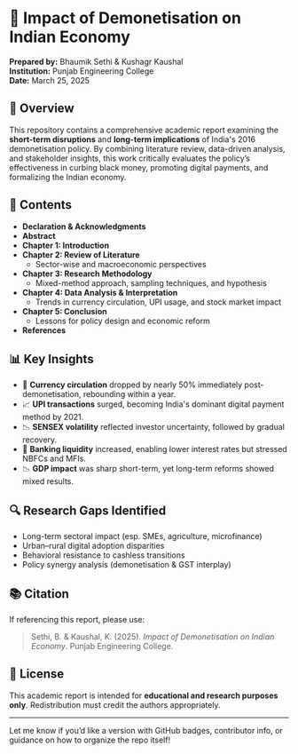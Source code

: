 # 📘 Impact of Demonetisation on Indian Economy

**Prepared by:** Bhaumik Sethi & Kushagr Kaushal  
**Institution:** Punjab Engineering College  
**Date:** March 25, 2025  

## 🧭 Overview

This repository contains a comprehensive academic report examining the **short-term disruptions** and **long-term implications** of India's 2016 demonetisation policy. By combining literature review, data-driven analysis, and stakeholder insights, this work critically evaluates the policy’s effectiveness in curbing black money, promoting digital payments, and formalizing the Indian economy.

## 📌 Contents

- **Declaration & Acknowledgments**  
- **Abstract**  
- **Chapter 1: Introduction**  
- **Chapter 2: Review of Literature**  
  - Sector-wise and macroeconomic perspectives  
- **Chapter 3: Research Methodology**  
  - Mixed-method approach, sampling techniques, and hypothesis  
- **Chapter 4: Data Analysis & Interpretation**  
  - Trends in currency circulation, UPI usage, and stock market impact  
- **Chapter 5: Conclusion**  
  - Lessons for policy design and economic reform  
- **References**  

## 📊 Key Insights

- 💸 **Currency circulation** dropped by nearly 50% immediately post-demonetisation, rebounding within a year.
- 📈 **UPI transactions** surged, becoming India's dominant digital payment method by 2021.
- 📉 **SENSEX volatility** reflected investor uncertainty, followed by gradual recovery.
- 🏦 **Banking liquidity** increased, enabling lower interest rates but stressed NBFCs and MFIs.
- 📉 **GDP impact** was sharp short-term, yet long-term reforms showed mixed results.

## 🔍 Research Gaps Identified

- Long-term sectoral impact (esp. SMEs, agriculture, microfinance)
- Urban–rural digital adoption disparities
- Behavioral resistance to cashless transitions
- Policy synergy analysis (demonetisation & GST interplay)

## 📚 Citation

If referencing this report, please use:

> Sethi, B. & Kaushal, K. (2025). *Impact of Demonetisation on Indian Economy*. Punjab Engineering College.

## 📝 License

This academic report is intended for **educational and research purposes only**. Redistribution must credit the authors appropriately.

---

Let me know if you’d like a version with GitHub badges, contributor info, or guidance on how to organize the repo itself!
